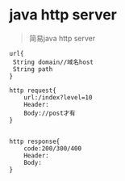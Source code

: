# java http server

>简易java http server

```
url{
 String domain//域名host
 String path
}

http request{
    url:/index?level=10
    Header:
    Body://post才有
}
```
```

http response{
    code:200/300/400
    Header:
    Body:
}